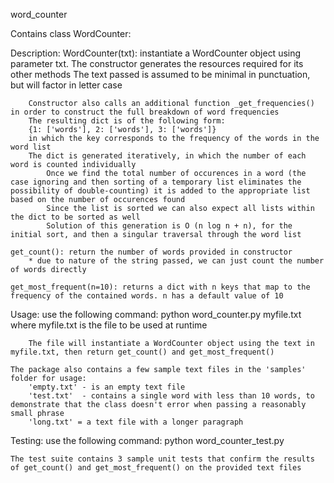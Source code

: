 word_counter

Contains class WordCounter:

Description:
	WordCounter(txt): instantiate a WordCounter object using parameter txt.
		The constructor generates the resources required for its other methods
		The text passed is assumed to be minimal in punctuation, but will factor in letter case

		Constructor also calls an additional function _get_frequencies() in order to construct the full breakdown of word frequencies
		The resulting dict is of the following form:
		{1: ['words'], 2: ['words'], 3: ['words']}
		in which the key corresponds to the frequency of the words in the word list
		The dict is generated iteratively, in which the number of each word is counted individually
			Once we find the total number of occurences in a word (the case ignoring and then sorting of a temporary list eliminates the possibility of double-counting) it is added to the appropriate list based on the number of occurences found
			Since the list is sorted we can also expect all lists within the dict to be sorted as well
			Solution of this generation is O (n log n + n), for the initial sort, and then a singular traversal through the word list

	get_count(): return the number of words provided in constructor
		* due to nature of the string passed, we can just count the number of words directly

	get_most_frequent(n=10): returns a dict with n keys that map to the frequency of the contained words. n has a default value of 10

Usage:
	use the following command:
	python word_counter.py myfile.txt
		where myfile.txt is the file to be used at runtime

		The file will instantiate a WordCounter object using the text in myfile.txt, then return get_count() and get_most_frequent()

	The package also contains a few sample text files in the 'samples' folder for usage:
		'empty.txt' - is an empty text file
		'test.txt'	- contains a single word with less than 10 words, to demonstrate that the class doesn't error when passing a reasonably small phrase
		'long.txt' = a text file with a longer paragraph

Testing:
	use the following command:
	python word_counter_test.py

	The test suite contains 3 sample unit tests that confirm the results of get_count() and get_most_frequent() on the provided text files